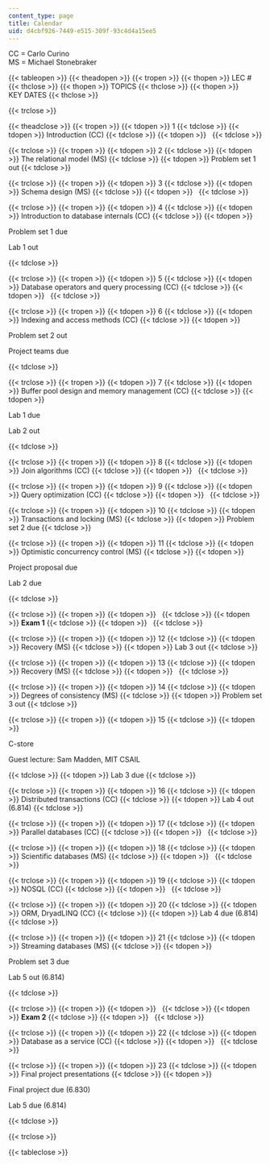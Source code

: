 ```yaml
---
content_type: page
title: Calendar
uid: d4cbf926-7449-e515-309f-93c4d4a15ee5
---
```


CC = Carlo Curino  
MS = Michael Stonebraker

{{< tableopen >}}
{{< theadopen >}}
{{< tropen >}}
{{< thopen >}}
LEC #
{{< thclose >}}
{{< thopen >}}
TOPICS
{{< thclose >}}
{{< thopen >}}
KEY DATES
{{< thclose >}}

{{< trclose >}}

{{< theadclose >}}
{{< tropen >}}
{{< tdopen >}}
1
{{< tdclose >}}
{{< tdopen >}}
Introduction (CC)
{{< tdclose >}}
{{< tdopen >}}
 
{{< tdclose >}}

{{< trclose >}}
{{< tropen >}}
{{< tdopen >}}
2
{{< tdclose >}}
{{< tdopen >}}
The relational model (MS)
{{< tdclose >}}
{{< tdopen >}}
Problem set 1 out
{{< tdclose >}}

{{< trclose >}}
{{< tropen >}}
{{< tdopen >}}
3
{{< tdclose >}}
{{< tdopen >}}
Schema design (MS)
{{< tdclose >}}
{{< tdopen >}}
 
{{< tdclose >}}

{{< trclose >}}
{{< tropen >}}
{{< tdopen >}}
4
{{< tdclose >}}
{{< tdopen >}}
Introduction to database internals (CC)
{{< tdclose >}}
{{< tdopen >}}


Problem set 1 due

Lab 1 out


{{< tdclose >}}

{{< trclose >}}
{{< tropen >}}
{{< tdopen >}}
5
{{< tdclose >}}
{{< tdopen >}}
Database operators and query processing (CC)
{{< tdclose >}}
{{< tdopen >}}
 
{{< tdclose >}}

{{< trclose >}}
{{< tropen >}}
{{< tdopen >}}
6
{{< tdclose >}}
{{< tdopen >}}
Indexing and access methods (CC)
{{< tdclose >}}
{{< tdopen >}}


Problem set 2 out

Project teams due


{{< tdclose >}}

{{< trclose >}}
{{< tropen >}}
{{< tdopen >}}
7
{{< tdclose >}}
{{< tdopen >}}
Buffer pool design and memory management (CC)
{{< tdclose >}}
{{< tdopen >}}


Lab 1 due

Lab 2 out


{{< tdclose >}}

{{< trclose >}}
{{< tropen >}}
{{< tdopen >}}
8
{{< tdclose >}}
{{< tdopen >}}
Join algorithms (CC)
{{< tdclose >}}
{{< tdopen >}}
 
{{< tdclose >}}

{{< trclose >}}
{{< tropen >}}
{{< tdopen >}}
9
{{< tdclose >}}
{{< tdopen >}}
Query optimization (CC)
{{< tdclose >}}
{{< tdopen >}}
 
{{< tdclose >}}

{{< trclose >}}
{{< tropen >}}
{{< tdopen >}}
10
{{< tdclose >}}
{{< tdopen >}}
Transactions and locking (MS)
{{< tdclose >}}
{{< tdopen >}}
Problem set 2 due
{{< tdclose >}}

{{< trclose >}}
{{< tropen >}}
{{< tdopen >}}
11
{{< tdclose >}}
{{< tdopen >}}
Optimistic concurrency control (MS)
{{< tdclose >}}
{{< tdopen >}}


Project proposal due

Lab 2 due


{{< tdclose >}}

{{< trclose >}}
{{< tropen >}}
{{< tdopen >}}
 
{{< tdclose >}}
{{< tdopen >}}
**Exam 1**
{{< tdclose >}}
{{< tdopen >}}
 
{{< tdclose >}}

{{< trclose >}}
{{< tropen >}}
{{< tdopen >}}
12
{{< tdclose >}}
{{< tdopen >}}
Recovery (MS)
{{< tdclose >}}
{{< tdopen >}}
Lab 3 out
{{< tdclose >}}

{{< trclose >}}
{{< tropen >}}
{{< tdopen >}}
13
{{< tdclose >}}
{{< tdopen >}}
Recovery (MS)
{{< tdclose >}}
{{< tdopen >}}
 
{{< tdclose >}}

{{< trclose >}}
{{< tropen >}}
{{< tdopen >}}
14
{{< tdclose >}}
{{< tdopen >}}
Degrees of consistency (MS)
{{< tdclose >}}
{{< tdopen >}}
Problem set 3 out
{{< tdclose >}}

{{< trclose >}}
{{< tropen >}}
{{< tdopen >}}
15
{{< tdclose >}}
{{< tdopen >}}


C-store

Guest lecture: Sam Madden, MIT CSAIL


{{< tdclose >}}
{{< tdopen >}}
Lab 3 due
{{< tdclose >}}

{{< trclose >}}
{{< tropen >}}
{{< tdopen >}}
16
{{< tdclose >}}
{{< tdopen >}}
Distributed transactions (CC)
{{< tdclose >}}
{{< tdopen >}}
Lab 4 out (6.814)
{{< tdclose >}}

{{< trclose >}}
{{< tropen >}}
{{< tdopen >}}
17
{{< tdclose >}}
{{< tdopen >}}
Parallel databases (CC)
{{< tdclose >}}
{{< tdopen >}}
 
{{< tdclose >}}

{{< trclose >}}
{{< tropen >}}
{{< tdopen >}}
18
{{< tdclose >}}
{{< tdopen >}}
Scientific databases (MS)
{{< tdclose >}}
{{< tdopen >}}
 
{{< tdclose >}}

{{< trclose >}}
{{< tropen >}}
{{< tdopen >}}
19
{{< tdclose >}}
{{< tdopen >}}
NOSQL (CC)
{{< tdclose >}}
{{< tdopen >}}
 
{{< tdclose >}}

{{< trclose >}}
{{< tropen >}}
{{< tdopen >}}
20
{{< tdclose >}}
{{< tdopen >}}
ORM, DryadLINQ (CC)
{{< tdclose >}}
{{< tdopen >}}
Lab 4 due (6.814)
{{< tdclose >}}

{{< trclose >}}
{{< tropen >}}
{{< tdopen >}}
21
{{< tdclose >}}
{{< tdopen >}}
Streaming databases (MS)
{{< tdclose >}}
{{< tdopen >}}


Problem set 3 due

Lab 5 out (6.814)


{{< tdclose >}}

{{< trclose >}}
{{< tropen >}}
{{< tdopen >}}
 
{{< tdclose >}}
{{< tdopen >}}
**Exam 2**
{{< tdclose >}}
{{< tdopen >}}
 
{{< tdclose >}}

{{< trclose >}}
{{< tropen >}}
{{< tdopen >}}
22
{{< tdclose >}}
{{< tdopen >}}
Database as a service (CC)
{{< tdclose >}}
{{< tdopen >}}
 
{{< tdclose >}}

{{< trclose >}}
{{< tropen >}}
{{< tdopen >}}
23
{{< tdclose >}}
{{< tdopen >}}
Final project presentations
{{< tdclose >}}
{{< tdopen >}}


Final project due (6.830)

Lab 5 due (6.814)


{{< tdclose >}}

{{< trclose >}}

{{< tableclose >}}